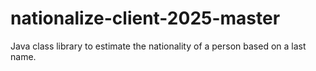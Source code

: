 # nationalize-client-2025-master
Java class library to estimate the nationality of a person based on a last name.
